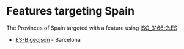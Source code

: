# Features targeting Spain

The Provinces of Spain targeted with a feature using [ISO_3166-2:ES](https://en.wikipedia.org/wiki/ISO_3166-2:ES)

- [ES-B.geojson](https://location-conflation.com/?locationSet=%7B%22include%22%3A%5B%22ES-B.geojson%22%5D%7D&referrer=nsi) - Barcelona
